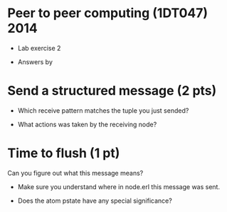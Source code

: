 Peer to peer computing (1DT047) 2014
====================================

* Lab exercise 2

* Answers by  <your name here>


Send a structured message (2 pts)
=================================

* Which receive pattern matches the tuple you just sended?


* What actions was taken by the receiving node?



Time to flush (1 pt)
====================

Can you figure out what this message means?


* Make sure you understand where in node.erl this message was sent.

* Does the atom pstate have any special significance?
